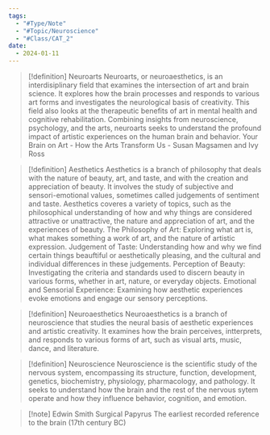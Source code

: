 ```yaml
---
tags:
  - "#Type/Note"
  - "#Topic/Neuroscience"
  - "#Class/CAT_2"
date:
  - 2024-01-11
---
```


> [!definition] Neuroarts
> Neuroarts, or neuroaesthetics, is an interdisiplinary field that examines the intersection of art and brain science. It explores how the brain processes and responds to various art forms and investigates the neurological basis of creativity. This field also looks at the therapeutic benefits of art in mental health and cognitive rehabilitation. Combining insights from neuroscience, psychology, and the arts, neuroarts seeks to understand the profound impact of artistic experiences on the human brain and behavior.
> Your Brain on Art - How the Arts Transform Us - Susan Magsamen and Ivy Ross

> [!definition] Aesthetics
> Aesthetics is a branch of philosophy that deals with the nature of beauty, art, and taste, and with the creation and appreciation of beauty. It involves the study of subjective and sensori-emotional values, sometimes called judgements of sentiment and taste. Aesthetics coveres a variety of topics, such as the philosophical understanding of how and why things are considered attractive or unattractive, the nature and appreciation of art, and the experiences of beauty.
> The Philosophy of Art: Exploring what art is, what makes something a work of art, and the nature of artistic expression.
> Judgement of Taste: Understanding how and why we find certain things beauftiful or aesthetically pleasing, and the cultural and individual differences in these judgements.
> Perception of Beauty: Investigating the criteria and standards used to discern beauty in various forms, whether in art, nature, or everyday objects.
> Emotional and Sensorial Experience: Examining how aesthetic experiences evoke emotions and engage our sensory perceptions.

> [!definition] Neuroaesthetics
> Neuroaesthetics is a branch of neuroscience that studies the neural basis of aesthetic experiences and artistic creativity. It examines how the brain perceives, intterprets, and responds to various forms of art, such as visual arts, music, dance, and literature. 

> [!definition] Neuroscience
> Neuroscience is the scientific study of the nervous system, encompassing its structure, function, development, genetics, biochemistry, physiology, pharmacology, and pathology. It seeks to understand how the brain and the rest of the nervous sytem operate and how they influence behavior, cognition, and emotion.

> [!note] Edwin Smith Surgical Papyrus
> The earliest recorded reference to the brain (17th century BC)
